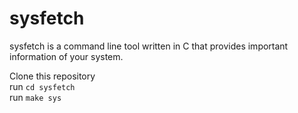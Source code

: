 # sysfetch
sysfetch is a command line tool written in C that provides important information of your system.

Clone this repository                                                                     
run `cd sysfetch`                                                                             
run `make sys` 
